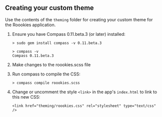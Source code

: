 Creating your custom theme
--------------------------

Use the contents of the <code>theming</code> folder for creating your custom theme for the Roookies application.

1.  Ensure you have Compass 0.11.beta.3 (or later) installed:

        > sudo gem install compass -v 0.11.beta.3

        > compass -v
        Compass 0.11.beta.3

2.  Make changes to the roookies.scss file

3.  Run compass to compile the CSS:

        > compass compile roookies.scss

4.  Change or uncomment the style <code>&lt;link&gt;</code> in the app's <code>index.html</code> to link to this new CSS:

        <link href="theming/roookies.css" rel="stylesheet" type="text/css" />

